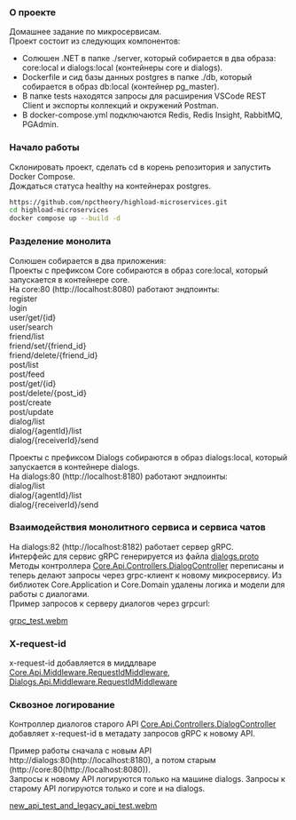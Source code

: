 ### О проекте
Домашнее задание по микросервисам.  
Проект состоит из следующих компонентов:  
* Солюшен .NET в папке ./server, который собирается в два образа: core:local и dialogs:local (контейнеры core и dialogs).
* Dockerfile и сид базы данных postgres в папке ./db, который собирается в образ db:local (контейнер pg_master).
* В папке tests находятся запросы для расширения VSCode REST Client и экспорты коллекций и окружений Postman.
* В docker-compose.yml подключаются Redis, Redis Insight, RabbitMQ, PGAdmin.
### Начало работы
Склонировать проект, сделать cd в корень репозитория и запустить Docker Compose.  
Дождаться статуса healthy на контейнерах postgres.  
```bash
https://github.com/npctheory/highload-microservices.git
cd highload-microservices
docker compose up --build -d
```
### Разделение монолита
Солюшен собирается в два приложения:  
Проекты с префиксом Core собираются в образ core:local, который запускается в контейнере core.  
На core:80 (http://localhost:8080) работают эндпоинты:  
register  
login  
user/get/{id}  
user/search  
friend/list  
friend/set/{friend_id}  
friend/delete/{friend_id}  
post/list  
post/feed  
post/get/{id}  
post/delete/{post_id}  
post/create  
post/update  
dialog/list  
dialog/{agentId}/list  
dialog/{receiverId}/send  

Проекты с префиксом Dialogs собираются в образ dialogs:local, который запускается в контейнере dialogs.  
На dialogs:80 (http://localhost:8180) работают эндпоинты:  
dialog/list  
dialog/{agentId}/list  
dialog/{receiverId}/send  

### Взаимодействия монолитного сервиса и сервиса чатов  
На dialogs:82 (http://localhost:8182) работает сервер gRPC.  
Интерфейс для сервис gRPC генерируется из файла [dialogs.proto](https://github.com/npctheory/highload-microservices/blob/main/server/Dialogs.Api/Protos/dialogs.proto)  
Методы контроллера [Core.Api.Controllers.DialogController](https://github.com/npctheory/highload-microservices/blob/main/server/Core.Api/Controllers/DialogController.cs) переписаны и теперь делают запросы через grpc-клиент к новому микросервису. Из библиотек Core.Application и Core.Domain удалены логика и модели для работы с диалогами.   
Пример запросов к серверу диалогов через grpcurl:  

[grpc_test.webm](https://github.com/user-attachments/assets/38ce1b54-60ee-4786-bd26-2ac846b68654)  

### X-request-id  
x-request-id добавляется в миддлваре [Core.Api.Middleware.RequestIdMiddleware](https://github.com/npctheory/highload-microservices/blob/main/server/Core.Api/Middleware/RequestIdMiddleware.cs), [Dialogs.Api.Middleware.RequestIdMiddleware](https://github.com/npctheory/highload-microservices/blob/main/server/Dialogs.Api/Middleware/RequestIdMiddleware.cs)  

### Сквозное логирование  
Контроллер диалогов старого API [Core.Api.Controllers.DialogController](https://github.com/npctheory/highload-microservices/blob/main/server/Core.Api/Controllers/DialogController.cs) добавляет x-request-id в метадату запросов gRPC к новому API.  

Пример работы сначала с новым API http://dialogs:80(http://localhost:8180), а потом старым (http://core:80(http://localhost:8080)).  
Запросы к новому API логируются только на машине dialogs. Запросы к старому API логируются только и core и на dialogs.  

[new_api_test_and_legacy_api_test.webm](https://github.com/user-attachments/assets/585f1ee5-c5d4-4993-85d9-00bfc1685cab)
